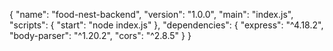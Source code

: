 {
  "name": "food-nest-backend",
  "version": "1.0.0",
  "main": "index.js",
  "scripts": {
    "start": "node index.js"
  },
  "dependencies": {
    "express": "^4.18.2",
    "body-parser": "^1.20.2",
    "cors": "^2.8.5"
  }
}
